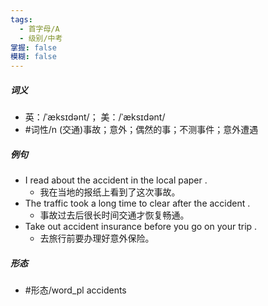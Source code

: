 ```yaml
---
tags:
  - 首字母/A
  - 级别/中考
掌握: false
模糊: false
---
```

##### 词义
- 英：/ˈæksɪdənt/； 美：/ˈæksɪdənt/
- #词性/n  (交通)事故；意外；偶然的事；不测事件；意外遭遇
##### 例句
- I read about the accident in the local paper .
	- 我在当地的报纸上看到了这次事故。
- The traffic took a long time to clear after the accident .
	- 事故过去后很长时间交通才恢复畅通。
- Take out accident insurance before you go on your trip .
	- 去旅行前要办理好意外保险。
##### 形态
- #形态/word_pl accidents
